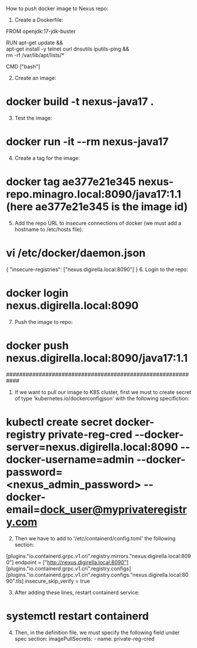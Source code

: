 How to push docker image to Nexus repo:

1. Create a Dockerfile:

FROM openjdk:17-jdk-buster

RUN apt-get update && \
    apt-get install -y telnet curl dnsutils iputils-ping && \
    rm -rf /var/lib/apt/lists/*

CMD ["bash"]

2. Create an image:
# docker build -t nexus-java17 .
3. Test the image:
# docker run -it --rm nexus-java17
4. Create a tag for the image:
# docker tag ae377e21e345 nexus-repo.minagro.local:8090/java17:1.1 (here ae377e21e345 is the image id)
5. Add the repo URL to insecure connections of docker (we must add a hostname to /etc/hosts file):
# vi /etc/docker/daemon.json
{
"insecure-registries": ["nexus.digirella.local:8090"]
}
6. Login to the repo:
# docker login nexus.digirella.local:8090
7. Push the image to repo:
# docker push nexus.digirella.local:8090/java17:1.1

############################################################
1. If we want to pull our image to K8S cluster, first we must to create secret of type 'kubernetes.io/dockerconfigjson' with the following specifiction:
# kubectl create secret docker-registry private-reg-cred --docker-server=nexus.digirella.local:8090 --docker-username=admin --docker-password=<nexus_admin_password> --docker-email=dock_user@myprivateregistry.com
2. Then we have to add to '/etc/containerd/config.toml' the following section:

[plugins."io.containerd.grpc.v1.cri".registry.mirrors."nexus.digirella.local:8090"]
          endpoint = ["http://nexus.digirella.local:8090"]
        [plugins."io.containerd.grpc.v1.cri".registry.configs]
          [plugins."io.containerd.grpc.v1.cri".registry.configs."nexus.digirella.local:8090".tls]
            insecure_skip_verify = true
            
3. After adding these lines, restart containerd service:
# systemctl restart containerd

4. Then, in the definition file, we must specify the following field under spec section:
imagePullSecrets:
         - name: private-reg-cred
